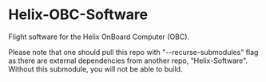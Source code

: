 # Helix-OBC-Software

Flight software for the Helix OnBoard Computer (OBC).

Please note that one should pull this repo with "--recurse-submodules" flag as there are external dependencies from another repo, "Helix-Software". Without this submodule, you will not be able to build.
